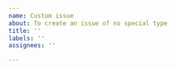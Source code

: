 ```yaml
---
name: Custom issue
about: To create an issue of no special type
title: ''
labels: ''
assignees: ''

---
```


